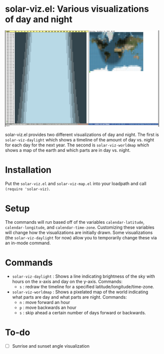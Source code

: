 # solar-viz.el: Various visualizations of day and night 

![solar-viz.el screenshot](/doc/screenshot.png)

solar-viz.el provides two different visualizations of day and night.
The first is `solar-viz-daylight` which shows a timeline of the amount
of day vs. night for each day for the next year. The second is
`solar-viz-worldmap` which shows a map of the earth and which parts
are in day vs. night.

# Installation

Put the `solar-viz.el` and `solar-viz-map.el` into your loadpath and call `(require 'solar-viz)`.

# Setup

The commands will run based off of the variables `calendar-latitude`, `calendar-longitude`, and `calendar-time-zone`. Customizing these variables will change how the visualizations are initially drawn. Some visualizations (the `solar-viz-daylight` for now) allow you to temporarily change these via an in-mode command.

# Commands

- `solar-viz-daylight` : Shows a line indicating brightness of the sky with hours on the x-axis and day on the y-axis. Commands:
  - `s` : redraw the timeline for a specified latitude/longitude/time-zone.
- `solar-viz-worldmap` : Shows a pixelated map of the world indicating what parts are day and what parts are night. Commands:
  - `n` : move forward an hour
  - `p` : move backwards an hour
  - `s` : skip ahead a certain number of days forward or backwards.

# To-do

- [ ] Sunrise and sunset angle visualization

